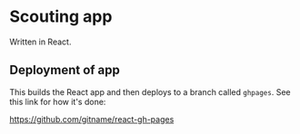 # Scouting app

Written in React.

## Deployment of app

This builds the React app and then deploys to a branch
called `ghpages`. See this link for how it's done:

https://github.com/gitname/react-gh-pages
